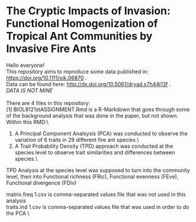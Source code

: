 # The Cryptic Impacts of Invasion: Functional Homogenization of Tropical Ant Communities by Invasive Fire Ants
Hello everyone!\
This repository aims to reproduce some data published in: https://doi.org/10.1111/oik.06870 .\
Data can be found here: http://dx.doi.org/10.5061/dryad.s7h44j13f .\
*DATA IS NOT MINE*\
 \
There are 4 files in this repository:\
[1] BIOL8121stASSIGNMENT.Rmd is a R-Markdown that goes through some of the background analysis that was done in the paper, but not shown.\
Within this RMD:\
1) A Principal Component Analsysis (PCA) was conducted to observe the variation of 6 traits in 29 different fire ant species.\
2) A Trait Probability Density (TPD) approach was conducted at the species level to observe trait similarities and differences between species.\

TPD Analysis at the species level was supposed to turn into the community level, then into Functional richness (FRic), Functional evenness (FEve), Functional divergence (FDiv)


matrix.freq 1.csv is comma-separated values file that was not used in this analysis \
traits.ind 1.csv is comma-separated values file that was used in order to do the PCA \

